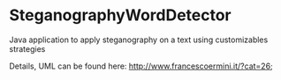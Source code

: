 # SteganographyWordDetector
Java application to apply steganography on a text using customizables strategies

Details, UML can be found here: http://www.francescoermini.it/?cat=26;
